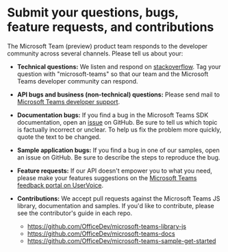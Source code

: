 ﻿
# Submit your questions, bugs, feature requests, and contributions

The Microsoft Team (preview) product team responds to the developer community across several channels. Please tell us about your:

- **Technical questions:** We listen and respond on [stackoverflow](http://stackoverflow.com/questions/tagged/microsoft-teams). Tag your question with "microsoft-teams" so that our team and the Microsoft Teams developer community can respond.

- **API bugs and business (non-technical) questions:** Please send mail to [Microsoft Teams developer support](mailto:microsoftteamsdev@microsoft.com).

- **Documentation bugs:** If you find a bug in the Microsoft Teams SDK documentation, open an [issue](https://github.com/OfficeDev/microsoft-teams-docs/issues) on GitHub. Be sure to tell us which topic is factually incorrect or unclear. To help us fix the problem more quickly, quote the text to be changed. 

- **Sample application bugs:** If you find a bug in one of our samples, open an issue on GitHub. Be sure to describe the steps to reproduce the bug.

- **Feature requests:** If our API doesn't empower you to what you need, please make your features suggestions on the [Microsoft Teams feedback portal on UserVoice](https://aka.ms/microsoftteamsplatformsuggestions).

- **Contributions:** We accept pull requests against the Microsoft Teams JS library, documentation and samples. If you'd like to contribute, please see the contributor's guide in each repo.
  * https://github.com/OfficeDev/microsoft-teams-library-js
  * https://github.com/OfficeDev/microsoft-teams-docs
  * https://github.com/OfficeDev/microsoft-teams-sample-get-started 
  


